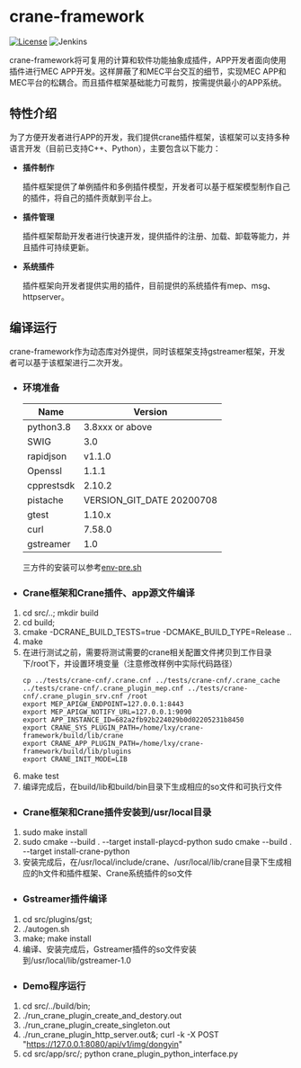 # crane-framework

[![License](https://img.shields.io/badge/License-Apache%202.0-blue.svg)](https://opensource.org/licenses/Apache-2.0) ![Jenkins](https://img.shields.io/jenkins/build?jobUrl=http%3A%2F%2Fjenkins.edgegallery.org%2Fview%2FMEC-PLATFORM-BUILD%2Fjob%2Fdeveloper-backend-docker-image-build-update-daily-master%2F)

crane-framework将可复用的计算和软件功能抽象成插件，APP开发者面向使用插件进行MEC APP开发。这样屏蔽了和MEC平台交互的细节，实现MEC APP和MEC平台的松耦合。而且插件框架基础能力可裁剪，按需提供最小的APP系统。

## 特性介绍

为了方便开发者进行APP的开发，我们提供crane插件框架，该框架可以支持多种语言开发（目前已支持C++、Python），主要包含以下能力：

- **插件制作** 
    
    插件框架提供了单例插件和多例插件模型，开发者可以基于框架模型制作自己的插件，将自己的插件贡献到平台上。

- **插件管理** 
    
    插件框架帮助开发者进行快速开发，提供插件的注册、加载、卸载等能力，并且插件可持续更新。

- **系统插件** 
    
    插件框架向开发者提供实用的插件，目前提供的系统插件有mep、msg、httpserver。

## 编译运行

  crane-framework作为动态库对外提供，同时该框架支持gstreamer框架，开发者可以基于该框架进行二次开发。

- ### 环境准备
  
    |  Name     | Version   |
    |  ----     | ----  |
    | python3.8 |3.8xxx or above |
    | SWIG |3.0 |
    | rapidjson |v1.1.0 |
    | Openssl | 1.1.1 |
    | cpprestsdk  | 2.10.2 |
    | pistache  | VERSION_GIT_DATE 20200708 |
    | gtest  | 1.10.x |
    | curl  | 7.58.0 |
    | gstreamer  | 1.0 |

    三方件的安装可以参考[env-pre.sh](https://gitee.com/edgegallery/crane-framework/blob/master/crane-env-pre.sh)

- ### Crane框架和Crane插件、app源文件编译
1. cd src/..; mkdir build
2. cd build;
3. cmake -DCRANE_BUILD_TESTS=true -DCMAKE_BUILD_TYPE=Release ..
4. make
5. 在进行测试之前，需要将测试需要的crane相关配置文件拷贝到工作目录下/root下，并设置环境变量（注意修改样例中实际代码路径）
   ```
   cp ../tests/crane-cnf/.crane.cnf ../tests/crane-cnf/.crane_cache ../tests/crane-cnf/.crane_plugin_mep.cnf ../tests/crane-cnf/.crane_plugin_srv.cnf /root
   export MEP_APIGW_ENDPOINT=127.0.0.1:8443
   export MEP_APIGW_NOTIFY_URL=127.0.0.1:9090
   export APP_INSTANCE_ID=682a2fb92b224029b0d02205231b8450
   export CRANE_SYS_PLUGIN_PATH=/home/lxy/crane-framework/build/lib/crane
   export CRANE_APP_PLUGIN_PATH=/home/lxy/crane-framework/build/lib/plugins
   export CRANE_INIT_MODE=LIB
   ```
6. make test
7. 编译完成后，在build/lib和build/bin目录下生成相应的so文件和可执行文件

- ### Crane框架和Crane插件安装到/usr/local目录
1. sudo make install
2. sudo cmake --build . --target install-playcd-python
   sudo cmake --build . --target install-crane-python
3. 安装完成后，在/usr/local/include/crane、/usr/local/lib/crane目录下生成相应的h文件和插件框架、Crane系统插件的so文件

- ### Gstreamer插件编译
1. cd src/plugins/gst;
2. ./autogen.sh
3. make; make install
4. 编译、安装完成后，Gstreamer插件的so文件安装到/usr/local/lib/gstreamer-1.0

- ### Demo程序运行
1. cd src/../build/bin;
2. ./run_crane_plugin_create_and_destory.out
3. ./run_crane_plugin_create_singleton.out
4. ./run_crane_plugin_http_server.out&; curl -k -X POST "https://127.0.0.1:8080/api/v1/img/dongyin"
5. cd src/app/src/; python crane_plugin_python_interface.py